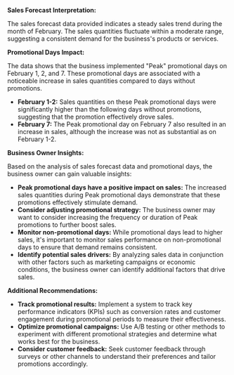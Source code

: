 **Sales Forecast Interpretation:**

The sales forecast data provided indicates a steady sales trend during the month of February. The sales quantities fluctuate within a moderate range, suggesting a consistent demand for the business's products or services.

**Promotional Days Impact:**

The data shows that the business implemented "Peak" promotional days on February 1, 2, and 7. These promotional days are associated with a noticeable increase in sales quantities compared to days without promotions.

* **February 1-2:** Sales quantities on these Peak promotional days were significantly higher than the following days without promotions, suggesting that the promotion effectively drove sales.
* **February 7:** The Peak promotional day on February 7 also resulted in an increase in sales, although the increase was not as substantial as on February 1-2.

**Business Owner Insights:**

Based on the analysis of sales forecast data and promotional days, the business owner can gain valuable insights:

* **Peak promotional days have a positive impact on sales:** The increased sales quantities during Peak promotional days demonstrate that these promotions effectively stimulate demand.
* **Consider adjusting promotional strategy:** The business owner may want to consider increasing the frequency or duration of Peak promotions to further boost sales.
* **Monitor non-promotional days:** While promotional days lead to higher sales, it's important to monitor sales performance on non-promotional days to ensure that demand remains consistent.
* **Identify potential sales drivers:** By analyzing sales data in conjunction with other factors such as marketing campaigns or economic conditions, the business owner can identify additional factors that drive sales.

**Additional Recommendations:**

* **Track promotional results:** Implement a system to track key performance indicators (KPIs) such as conversion rates and customer engagement during promotional periods to measure their effectiveness.
* **Optimize promotional campaigns:** Use A/B testing or other methods to experiment with different promotional strategies and determine what works best for the business.
* **Consider customer feedback:** Seek customer feedback through surveys or other channels to understand their preferences and tailor promotions accordingly.